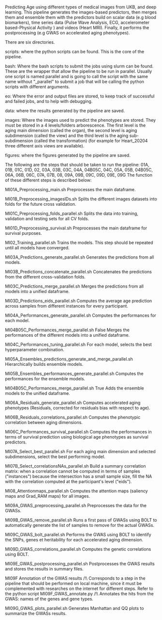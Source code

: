 Predicting Age using different types of medical images from UKB, and deep learning.
This pipeline generates the images-based predictors, then merges them and ensemble them with the predictors build on scalar data (e.g blood biomarkers), time series data (Pulse Wave Analysis, ECG, accelerometer based-Physical Activity ) and videos (Heart MRI). Finally, it performs the postprocessing (e.g GWAS on accelerated aging phenotypes).


There are six directories.

scripts: where the python scripts can be found. This is the core of the pipeline.

bash: Where the bash scripts to submit the jobs using slurm can be found. These are the wrapper that allow the pipeline to be run in parallel. Usually one script is named parallel and is going to call the script with the same name without "\_parallel" to submit a job that will be calling the python scripts with different arguments.

eo: Where the error and output files are stored, to keep track of successful and failed jobs, and to help with debugging.

data: where the results generated by the pipeline are saved.

images: Where the images used to predict the phenotypes are stored. They must be stored in a 4 levels/folders arborescence. The first level is the aging main dimension (called the organ), the second level is aging subdimension (called the view) and the third level is the aging sub-subdimension (called the transformation) (for example for Heart_20204 three different axis views are available).

figures: where the figures generated by the pipeline are saved.


The following are the steps that should be taken to run the pipeline: 01A, 01B, 01C, 01D, 02, 03A, 03B, 03C, 04A, 04B05C, 04C, 05A, 05B, 04B05C, 06A, 06B, 06C, 07A, 07B, 08, 09A, 09B, 09C, 09D, 09E, 09G
The function of these different steps is described below:

 MI01A_Preprocessing_main.sh
 Preprocesses the main dataframe.
 
 MI01B_Preprocessing_imagesIDs.sh
 Splits the different images datasets into folds for the future cross validation.

 MI01C_Preprocessing_folds_parallel.sh
 Splits the data into training, validation and testing sets for all CV folds.

 MI01D_Preprocessing_survival.sh
 Preprocesses the main dataframe for survival purposes.

 MI02_Training_parallel.sh
 Trains the models. This step should be repeated until all models have converged.

 MI03A_Predictions_generate_parallel.sh
 Generates the predictions from all models.

 MI03B_Predictions_concatenate_parallel.sh
 Concatenates the predictions from the different cross-validation folds.

 MI03C_Predictions_merge_parallel.sh
 Merges the predictions from all models into a unified dataframe.

 MI03D_Predictions_eids_parallel.sh
 Computes the average age prediction across samples from different instances for every participant.

 MI04A_Performances_generate_parallel.sh
 Computes the performances for each model.

 MI04B05C_Performances_merge_parallel.sh False
 Merges the performances of the different models into a unified dataframe.

 MI04C_Performances_tuning_parallel.sh
 For each model, selects the best hyperparameter combination.

 MI05A_Ensembles_predictions_generate_and_merge_parallel.sh
 Hierarchically builds ensemble models.

 MI05B_Ensembles_performances_generate_parallel.sh
 Computes the performances for the ensemble models.

 MI04B05C_Performances_merge_parallel.sh True
 Adds the ensemble models to the unified dataframe.

 MI06A_Residuals_generate_parallel.sh
 Computes accelerated aging phenotypes (Residuals, corrected for residuals bias with respect to age).

 MI06B_Residuals_correlations_parallel.sh
 Computes the phenotypic correlation between aging dimensions.

 MI06C_Performances_survival_parallel.sh
 Computes the performances in terms of survival prediction using biological age phenotypes as survival predictors.

 MI07A_Select_best_parallel.sh
 For each aging main dimension and selected subdimensions, select the best performing model.

 MI07B_Select_correlationsNAs_parallel.sh
 Build a summary correlation matrix: when a correlation cannot be computed in terms of samples ("instances") because the intersection has a small sample size, fill the NA with the correlation computed at the participant's level ("eids").

 MI08_Attentionmaps_parallel.sh
 Computes the attention maps (saliency maps and Grad_RAM maps) for all images.

 MI09A_GWAS_preprocessing_parallel.sh
 Preprocesses the data for the GWASs.

 MI09B_GWAS_remove_parallel.sh
 Runs a first pass of GWASs using BOLT to automatically generate the list of samples to remove for the actual GWASs.

 MI09C_GWAS_bolt_parallel.sh
 Performs the GWAS using BOLT to identify the SNPs, genes et heritability for each accelerated aging dimension.

 MI09D_GWAS_correlations_parallel.sh
 Computes the genetic correlations using BOLT.

 MI09E_GWAS_postprocessing_parallel.sh
 Postprocesses the GWAS results and stores the results in summary files.

 MI09F Annotation of the GWAS results
 /!\ Corresponds to a step in the pipeline that should be performed on local machine, since it must be complemented with researches on the internet for different steps. Refer to the python script MI09F_GWAS_annotate.py /!\ Annotates the hits from the GWAS: names of the genes and gene types.

 MI09G_GWAS_plots_parallel.sh
 Generates Manhattan and QQ plots to summarize the GWASs results.

